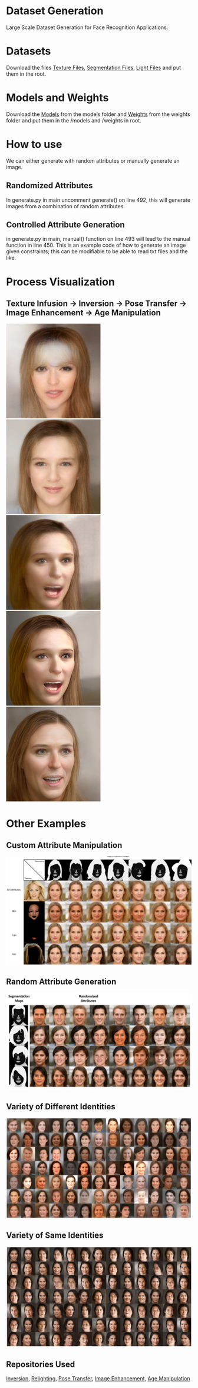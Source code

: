 # Dataset Generation
Large Scale Dataset Generation for Face Recognition Applications.

# Datasets
Download the files [Texture Files](https://drive.google.com/drive/folders/1YNFWIvkAA_bqVOwRuBqaMKUq2j00zskd?usp=drive_link), [Segmentation Files](https://drive.google.com/drive/folders/1iOfkRUSQfS8caQMzIQNNjEcAxEFdq8IO?usp=drive_link), [Light Files](https://drive.google.com/drive/folders/1D41KHkGJgZX5DFojrhHkFATaulXzJ2wf?usp=drive_link) and put them in the root.

# Models and Weights
Download the [Models](https://drive.google.com/drive/folders/1r23bDC2fJGEKt5X3w1-P6iQkvcPmxMoP?usp=drive_link) from the models folder and [Weights](https://drive.google.com/drive/folders/1Cghp-y-OfUC29MpP6r9J3W2d-SzorIQk?usp=drive_link) from the weights folder and put them in the /models and /weights in root.

# How to use
We can either generate with random attributes or manually generate an image.

## Randomized Attributes
In generate.py in main uncomment generate() on line 492, this will generate images from a combination of random attributes.

## Controlled Attribute Generation
in generate.py in main, manual() function on line 493 will lead to the manual function in line 450. This is an example code of how to generate an image given constraints; this can be modifiable to be able to read txt files and the like.

# Process Visualization
## Texture Infusion -> Inversion -> Pose Transfer -> Image Enhancement -> Age Manipulation
<img src="https://github.com/Laudwika/Dataset-Generation/blob/main/test/textured.jpg" width="256" height="256" /><img src="https://github.com/Laudwika/Dataset-Generation/blob/main/test/style.jpg" width="256" height="256" /><img src="https://github.com/Laudwika/Dataset-Generation/blob/main/test/pose.jpg" width="256" height="256" /><img src="https://github.com/Laudwika/Dataset-Generation/blob/main/test/enhanced.jpg" width="256" height="256" /><img src="https://github.com/Laudwika/Dataset-Generation/blob/main/test/age.jpg" width="256" height="256" />

# Other Examples
## Custom Attribute Manipulation
![custom](/test/customized.png)

## Random Attribute Generation
![attribute](/test/attributes.png)

## Variety of Different Identities
![multiple](/test/multiple.png)

## Variety of Same Identities
![same](/test/one.png)

## Repositories Used
[Inversion](https://github.com/bryandlee/stylegan2-encoder-pytorch), [Relighting](https://github.com/zhhoper/DPR), [Pose Transfer](https://github.com/zhengkw18/face-vid2vid), [Image Enhancement](https://github.com/yangxy/GPEN/blob/main/README.md), [Age Manipulation](https://github.com/yuval-alaluf/SAM)
